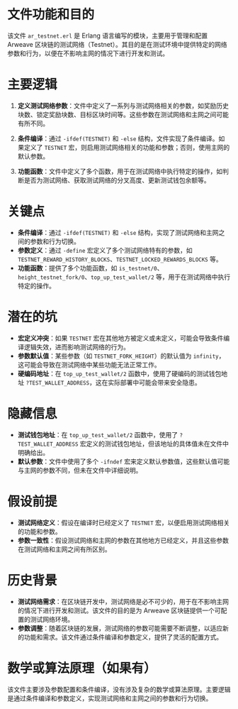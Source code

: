 # 文件功能和目的

该文件 `ar_testnet.erl` 是 Erlang 语言编写的模块，主要用于管理和配置 Arweave 区块链的测试网络（Testnet）。其目的是在测试环境中提供特定的网络参数和行为，以便在不影响主网的情况下进行开发和测试。

# 主要逻辑

1. **定义测试网络参数**：文件中定义了一系列与测试网络相关的参数，如奖励历史块数、锁定奖励块数、目标区块时间等。这些参数在测试网络和主网之间可能有所不同。

2. **条件编译**：通过 `-ifdef(TESTNET)` 和 `-else` 结构，文件实现了条件编译。如果定义了 `TESTNET` 宏，则启用测试网络相关的功能和参数；否则，使用主网的默认参数。

3. **功能函数**：文件中定义了多个函数，用于在测试网络中执行特定的操作，如判断是否为测试网络、获取测试网络的分叉高度、更新测试钱包余额等。

# 关键点

- **条件编译**：通过 `-ifdef(TESTNET)` 和 `-else` 结构，实现了测试网络和主网之间的参数和行为切换。
- **参数定义**：通过 `-define` 宏定义了多个测试网络特有的参数，如 `TESTNET_REWARD_HISTORY_BLOCKS`、`TESTNET_LOCKED_REWARDS_BLOCKS` 等。
- **功能函数**：提供了多个功能函数，如 `is_testnet/0`、`height_testnet_fork/0`、`top_up_test_wallet/2` 等，用于在测试网络中执行特定的操作。

# 潜在的坑

- **宏定义冲突**：如果 `TESTNET` 宏在其他地方被定义或未定义，可能会导致条件编译逻辑失效，进而影响测试网络的行为。
- **参数默认值**：某些参数（如 `TESTNET_FORK_HEIGHT`）的默认值为 `infinity`，这可能会导致在测试网络中某些功能无法正常工作。
- **硬编码地址**：在 `top_up_test_wallet/2` 函数中，使用了硬编码的测试钱包地址 `?TEST_WALLET_ADDRESS`，这在实际部署中可能会带来安全隐患。

# 隐藏信息

- **测试钱包地址**：在 `top_up_test_wallet/2` 函数中，使用了 `?TEST_WALLET_ADDRESS` 宏定义的测试钱包地址，但该地址的具体值未在文件中明确给出。
- **默认参数**：文件中使用了多个 `-ifndef` 宏来定义默认参数值，这些默认值可能与主网的参数不同，但未在文件中详细说明。

# 假设前提

- **测试网络定义**：假设在编译时已经定义了 `TESTNET` 宏，以便启用测试网络相关的功能和参数。
- **参数一致性**：假设测试网络和主网的参数在其他地方已经定义，并且这些参数在测试网络和主网之间有所区别。

# 历史背景

- **测试网络需求**：在区块链开发中，测试网络是必不可少的，用于在不影响主网的情况下进行开发和测试。该文件的目的是为 Arweave 区块链提供一个可配置的测试网络环境。
- **参数调整**：随着区块链的发展，测试网络的参数可能需要不断调整，以适应新的功能和需求。该文件通过条件编译和参数定义，提供了灵活的配置方式。

# 数学或算法原理（如果有）

该文件主要涉及参数配置和条件编译，没有涉及复杂的数学或算法原理。主要逻辑是通过条件编译和参数定义，实现测试网络和主网之间的参数和行为切换。